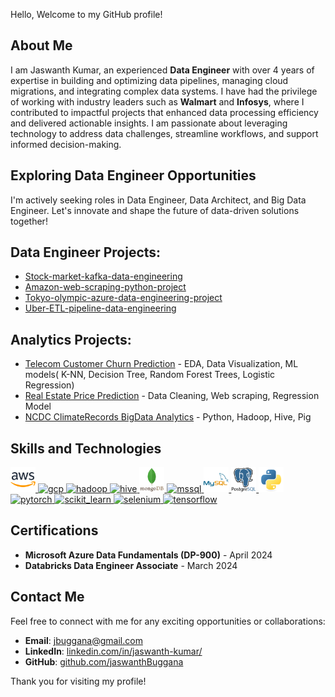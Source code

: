 Hello, Welcome to my GitHub profile!

## About Me

I am Jaswanth Kumar, an experienced **Data Engineer** with over 4 years of expertise in building and optimizing data pipelines, managing cloud migrations, and integrating complex data systems. I have had the privilege of working with industry leaders such as **Walmart** and **Infosys**, where I contributed to impactful projects that enhanced data processing efficiency and delivered actionable insights. I am passionate about leveraging technology to address data challenges, streamline workflows, and support informed decision-making.

## Exploring Data Engineer Opportunities
I'm actively seeking roles in Data Engineer, Data Architect, and Big Data Engineer. Let's innovate and shape the future of data-driven solutions together!

## Data Engineer Projects: 
- [Stock-market-kafka-data-engineering](https://github.com/JaswanthBuggana/Stock-market-kafka-data-engineering-project)
- [Amazon-web-scraping-python-project](https://github.com/JaswanthBuggana/Amazon-web-scraping-python-project)
- [Tokyo-olympic-azure-data-engineering-project](https://github.com/JaswanthBuggana/Tokyo-olympic-azure-data-engineering-project)
- [Uber-ETL-pipeline-data-engineering](https://github.com/JaswanthBuggana/Uber-ETL-pipeline-data-engineering) 
## Analytics Projects:
- [Telecom Customer Churn Prediction](https://github.com/JaswanthBuggana/Telecom-Customer-Churn-Prediction) - EDA, Data Visualization, ML models( K-NN, Decision Tree, Random Forest Trees, Logistic Regression)
- [Real Estate Price Prediction](https://github.com/JaswanthBuggana/Real-Estate-Price-Prediction-in-Bay-Area) - Data Cleaning, Web scraping, Regression Model
- [NCDC ClimateRecords BigData Analytics](https://github.com/JaswanthBuggana/NCDC-ClimateRecords-Big-Data-Analytics) - Python, Hadoop, Hive, Pig



## Skills and Technologies

<p align="left"> <a href="https://aws.amazon.com" target="_blank" rel="noreferrer"> <img src="https://raw.githubusercontent.com/devicons/devicon/master/icons/amazonwebservices/amazonwebservices-original-wordmark.svg" alt="aws" width="40" height="40"/> </a> <a href="https://cloud.google.com" target="_blank" rel="noreferrer"> <img src="https://www.vectorlogo.zone/logos/google_cloud/google_cloud-icon.svg" alt="gcp" width="40" height="40"/> </a> <a href="https://hadoop.apache.org/" target="_blank" rel="noreferrer"> <img src="https://www.vectorlogo.zone/logos/apache_hadoop/apache_hadoop-icon.svg" alt="hadoop" width="40" height="40"/> </a> <a href="https://hive.apache.org/" target="_blank" rel="noreferrer"> <img src="https://www.vectorlogo.zone/logos/apache_hive/apache_hive-icon.svg" alt="hive" width="40" height="40"/> </a> <a href="https://www.mongodb.com/" target="_blank" rel="noreferrer"> <img src="https://raw.githubusercontent.com/devicons/devicon/master/icons/mongodb/mongodb-original-wordmark.svg" alt="mongodb" width="40" height="40"/> </a> <a href="https://www.microsoft.com/en-us/sql-server" target="_blank" rel="noreferrer"> <img src="https://www.svgrepo.com/show/303229/microsoft-sql-server-logo.svg" alt="mssql" width="40" height="40"/> </a> <a href="https://www.mysql.com/" target="_blank" rel="noreferrer"> <img src="https://raw.githubusercontent.com/devicons/devicon/master/icons/mysql/mysql-original-wordmark.svg" alt="mysql" width="40" height="40"/> </a> <a href="https://www.postgresql.org" target="_blank" rel="noreferrer"> <img src="https://raw.githubusercontent.com/devicons/devicon/master/icons/postgresql/postgresql-original-wordmark.svg" alt="postgresql" width="40" height="40"/> </a> <a href="https://www.python.org" target="_blank" rel="noreferrer"> <img src="https://raw.githubusercontent.com/devicons/devicon/master/icons/python/python-original.svg" alt="python" width="40" height="40"/> </a> <a href="https://pytorch.org/" target="_blank" rel="noreferrer"> <img src="https://www.vectorlogo.zone/logos/pytorch/pytorch-icon.svg" alt="pytorch" width="40" height="40"/> </a> <a href="https://scikit-learn.org/" target="_blank" rel="noreferrer"> <img src="https://upload.wikimedia.org/wikipedia/commons/0/05/Scikit_learn_logo_small.svg" alt="scikit_learn" width="40" height="40"/> </a> <a href="https://www.selenium.dev" target="_blank" rel="noreferrer"> <img src="https://raw.githubusercontent.com/detain/svg-logos/780f25886640cef088af994181646db2f6b1a3f8/svg/selenium-logo.svg" alt="selenium" width="40" height="40"/> </a> <a href="https://www.tensorflow.org" target="_blank" rel="noreferrer"> <img src="https://www.vectorlogo.zone/logos/tensorflow/tensorflow-icon.svg" alt="tensorflow" width="40" height="40"/> </a> </p>

## Certifications

- **Microsoft Azure Data Fundamentals (DP-900)** - April 2024
- **Databricks Data Engineer Associate** - March 2024

## Contact Me

Feel free to connect with me for any exciting opportunities or collaborations:

- **Email**: [jbuggana@gmail.com](mailto:jbuggana@gmail.com)  
- **LinkedIn**: [linkedin.com/in/jaswanth-kumar/](https://www.linkedin.com/in/jaswanthkumr/)  
- **GitHub**: [github.com/jaswanthBuggana](https://github.com/jaswanthBuggana)  

Thank you for visiting my profile! 

